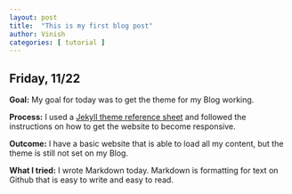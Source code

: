 ```yaml
---
layout: post
title:  "This is my first blog post"
author: Vinish
categories: [ tutorial ]
---
```


## Friday, 11/22

**Goal:** My goal for today was to get the theme for my Blog working.

**Process:** I used a [Jekyll theme reference sheet](https://www.jekyll.com.cn/tutorials/convert-site-to-jekyll/) and followed the instructions on how to get the website to become responsive.

**Outcome:** I have a basic website that is able to load all my content, but the theme is still not set on my Blog.

**What I tried:** I wrote Markdown today. Markdown is formatting for text on Github that is easy to write and easy to read.

